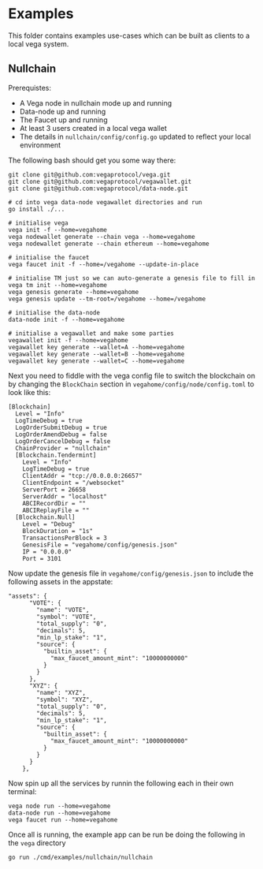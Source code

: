 # Examples

This folder contains examples use-cases which can be built as clients to a local vega system.

## Nullchain

Prerequistes:
- A Vega node in nullchain mode up and running
- Data-node up and running
- The Faucet up and running
- At least 3 users created in a local vega wallet
- The details in `nullchain/config/config.go` updated to reflect your local environment

The following bash should get you some way there:
```
git clone git@github.com:vegaprotocol/vega.git
git clone git@github.com:vegaprotocol/vegawallet.git
git clone git@github.com:vegaprotocol/data-node.git

# cd into vega data-node vegawallet directories and run
go install ./...

# initialise vega
vega init -f --home=vegahome
vega nodewallet generate --chain vega --home=vegahome
vega nodewallet generate --chain ethereum --home=vegahome

# initialise the faucet
vega faucet init -f --home=/vegahome --update-in-place

# initialise TM just so we can auto-generate a genesis file to fill in
vega tm init --home=vegahome
vega genesis generate --home=vegahome
vega genesis update --tm-root=/vegahome --home=/vegahome

# initialise the data-node
data-node init -f --home=vegahome

# initialise a vegawallet and make some parties
vegawallet init -f --home=vegahome
vegawallet key generate --wallet=A --home=vegahome
vegawallet key generate --wallet=B --home=vegahome
vegawallet key generate --wallet=C --home=vegahome
```

Next you need to fiddle with the vega config file to switch the blockchain on by changing the `BlockChain` section in `vegahome/config/node/config.toml` to look like this:
```
[Blockchain]
  Level = "Info"
  LogTimeDebug = true
  LogOrderSubmitDebug = true
  LogOrderAmendDebug = false
  LogOrderCancelDebug = false
  ChainProvider = "nullchain"
  [Blockchain.Tendermint]
    Level = "Info"
    LogTimeDebug = true
    ClientAddr = "tcp://0.0.0.0:26657"
    ClientEndpoint = "/websocket"
    ServerPort = 26658
    ServerAddr = "localhost"
    ABCIRecordDir = ""
    ABCIReplayFile = ""
  [Blockchain.Null]
    Level = "Debug"
    BlockDuration = "1s"
    TransactionsPerBlock = 3
    GenesisFile = "vegahome/config/genesis.json"
    IP = "0.0.0.0"
    Port = 3101
```

Now update the genesis file in `vegahome/config/genesis.json` to include the following assets in the appstate:

```
"assets": {
      "VOTE": {
        "name": "VOTE",
        "symbol": "VOTE",
        "total_supply": "0",
        "decimals": 5,
        "min_lp_stake": "1",
        "source": {
          "builtin_asset": {
            "max_faucet_amount_mint": "10000000000"
          }
        }
      },
      "XYZ": {
        "name": "XYZ",
        "symbol": "XYZ",
        "total_supply": "0",
        "decimals": 5,
        "min_lp_stake": "1",
        "source": {
          "builtin_asset": {
            "max_faucet_amount_mint": "10000000000"
          }
        }
      }
    },
```

Now spin up all the services by runnin the following each in their own terminal:

```
vega node run --home=vegahome
data-node run --home=vegahome
vega faucet run --home=vegahome

```

Once all is running, the example app can be run be doing the following in the `vega` directory
```
go run ./cmd/examples/nullchain/nullchain
```
